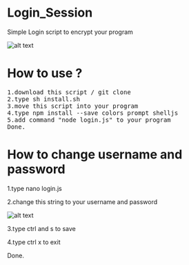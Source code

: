 # Login_Session
Simple Login script to encrypt your program

![alt text](https://github.com/FajarTheGGman/Login_Session/blob/master/.img/Screenshot_2019-03-11-17-57-35-783_com.termux.png)

# How to use ?
<pre>
1.download this script / git clone
2.type sh install.sh
3.move this script into your program
4.type npm install --save colors prompt shelljs
5.add command "node login.js" to your program
Done.
</pre>

# How to change username and password

1.type nano login.js

2.change this string to your username and password

![alt text](https://github.com/FajarTheGGman/Login_Session/blob/master/.img/Screenshot_2019-03-11-17-57-35-783_com.termux-picsay.png)

3.type ctrl and s to save 

4.type ctrl x to exit 

Done.
